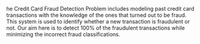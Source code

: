 he Credit Card Fraud Detection Problem includes modeling past credit card transactions with the knowledge of the ones that turned out to be fraud. This system is used to identify whether a new transaction is fraudulent or not. Our aim here is to detect 100% of the fraudulent transactions while minimizing the incorrect fraud classifications.
